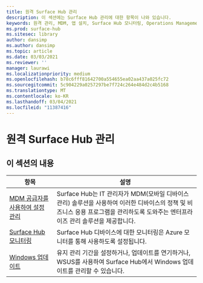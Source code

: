 ```yaml
---
title: 원격 Surface Hub 관리
description: 이 섹션에는 Surface Hub 관리에 대한 항목이 나와 있습니다.
keywords: 원격 관리, MDM, 앱 설치, Surface Hub 모니터링, Operations Management Suite, OMS
ms.prod: surface-hub
ms.sitesec: library
author: dansimp
ms.author: dansimp
ms.topic: article
ms.date: 03/03/2021
ms.reviewer: ''
manager: laurawi
ms.localizationpriority: medium
ms.openlocfilehash: b78c6fff81642700a554655ea02aa437a025fc72
ms.sourcegitcommit: 5c904229a0257297be7f724c264e484d2c4b5168
ms.translationtype: MT
ms.contentlocale: ko-KR
ms.lasthandoff: 03/04/2021
ms.locfileid: "11387416"
---
```

# <a name="remote-surface-hub-management"></a>원격 Surface Hub 관리

## <a name="in-this-section"></a>이 섹션의 내용

|항목 | 설명|
| ------ | --------------- |
| [MDM 공급자를 사용하여 설정 관리]( https://technet.microsoft.com/itpro/surface-hub/manage-settings-with-mdm-for-surface-hub) | Surface Hub는 IT 관리자가 MDM(모바일 디바이스 관리) 솔루션을 사용하여 이러한 디바이스의 정책 및 비즈니스 응용 프로그램을 관리하도록 도와주는 엔터프라이즈 관리 솔루션을 제공합니다.|
| [Surface Hub 모니터링](monitor-surface-hub.md) | Surface Hub 디바이스에 대한 모니터링은 Azure 모니터를 통해 사용하도록 설정됩니다.|
| [Windows 업데이트](manage-windows-updates-for-surface-hub.md) | 유지 관리 기간을 설정하거나, 업데이트를 연기하거나, WSUS를 사용하여 Surface Hub에서 Windows 업데이트를 관리할 수 있습니다.|
